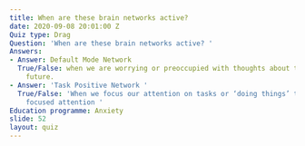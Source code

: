 ```yaml
---
title: When are these brain networks active?
date: 2020-09-08 20:01:00 Z
Quiz type: Drag
Question: 'When are these brain networks active? '
Answers:
- Answer: Default Mode Network
  True/False: when we are worrying or preoccupied with thoughts about the past and
    future.
- Answer: 'Task Positive Network '
  True/False: 'When we focus our attention on tasks or ‘doing things’ that require
    focused attention '
Education programme: Anxiety
slide: 52
layout: quiz
---
```

